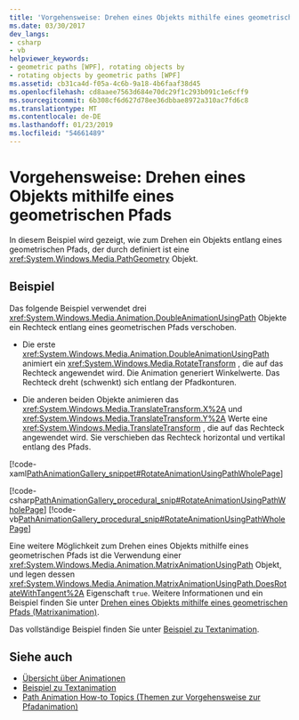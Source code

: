 ```yaml
---
title: 'Vorgehensweise: Drehen eines Objekts mithilfe eines geometrischen Pfads'
ms.date: 03/30/2017
dev_langs:
- csharp
- vb
helpviewer_keywords:
- geometric paths [WPF], rotating objects by
- rotating objects by geometric paths [WPF]
ms.assetid: cb31ca4d-f05a-4c6b-9a18-4b6faaf38d45
ms.openlocfilehash: cd8aaee7563d684e70dc29f1c293b091c1e6cff9
ms.sourcegitcommit: 6b308cf6d627d78ee36dbbae8972a310ac7fd6c8
ms.translationtype: MT
ms.contentlocale: de-DE
ms.lasthandoff: 01/23/2019
ms.locfileid: "54661489"
---
```

# <a name="how-to-rotate-an-object-by-using-a-geometric-path"></a>Vorgehensweise: Drehen eines Objekts mithilfe eines geometrischen Pfads
In diesem Beispiel wird gezeigt, wie zum Drehen ein Objekts entlang eines geometrischen Pfads, der durch definiert ist eine <xref:System.Windows.Media.PathGeometry> Objekt.  
  
## <a name="example"></a>Beispiel  
 Das folgende Beispiel verwendet drei <xref:System.Windows.Media.Animation.DoubleAnimationUsingPath> Objekte ein Rechteck entlang eines geometrischen Pfads verschoben.  
  
-   Die erste <xref:System.Windows.Media.Animation.DoubleAnimationUsingPath> animiert ein <xref:System.Windows.Media.RotateTransform> , die auf das Rechteck angewendet wird. Die Animation generiert Winkelwerte. Das Rechteck dreht (schwenkt) sich entlang der Pfadkonturen.  
  
-   Die anderen beiden Objekte animieren das <xref:System.Windows.Media.TranslateTransform.X%2A> und <xref:System.Windows.Media.TranslateTransform.Y%2A> Werte eine <xref:System.Windows.Media.TranslateTransform> , die auf das Rechteck angewendet wird. Sie verschieben das Rechteck horizontal und vertikal entlang des Pfads.  
  
 [!code-xaml[PathAnimationGallery_snippet#RotateAnimationUsingPathWholePage](../../../../samples/snippets/csharp/VS_Snippets_Wpf/PathAnimationGallery_snippet/CS/rotateanimationusingpathexample.xaml#rotateanimationusingpathwholepage)]  
  
 [!code-csharp[PathAnimationGallery_procedural_snip#RotateAnimationUsingPathWholePage](../../../../samples/snippets/csharp/VS_Snippets_Wpf/PathAnimationGallery_procedural_snip/CSharp/RotateAnimationUsingPathExample.cs#rotateanimationusingpathwholepage)]
 [!code-vb[PathAnimationGallery_procedural_snip#RotateAnimationUsingPathWholePage](../../../../samples/snippets/visualbasic/VS_Snippets_Wpf/PathAnimationGallery_procedural_snip/VisualBasic/RotateAnimationUsingPathExample.vb#rotateanimationusingpathwholepage)]  
  
 Eine weitere Möglichkeit zum Drehen eines Objekts mithilfe eines geometrischen Pfads ist die Verwendung einer <xref:System.Windows.Media.Animation.MatrixAnimationUsingPath> Objekt, und legen dessen <xref:System.Windows.Media.Animation.MatrixAnimationUsingPath.DoesRotateWithTangent%2A> Eigenschaft `true`. Weitere Informationen und ein Beispiel finden Sie unter [Drehen eines Objekts mithilfe eines geometrischen Pfads (Matrixanimation)](../../../../docs/framework/wpf/graphics-multimedia/how-to-rotate-an-object-by-using-a-geometric-path-matrix-animation.md).  
  
 Das vollständige Beispiel finden Sie unter [Beispiel zu Textanimation](https://go.microsoft.com/fwlink/?LinkID=160028).  
  
## <a name="see-also"></a>Siehe auch
- [Übersicht über Animationen](../../../../docs/framework/wpf/graphics-multimedia/animation-overview.md)
- [Beispiel zu Textanimation](https://go.microsoft.com/fwlink/?LinkID=160028)
- [Path Animation How-to Topics (Themen zur Vorgehensweise zur Pfadanimation)](../../../../docs/framework/wpf/graphics-multimedia/path-animation-how-to-topics.md)
